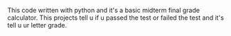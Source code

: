 This code written with python and it's a basic midterm final grade calculator. This projects tell u if u passed the test or failed the test and it's tell u ur letter grade.
